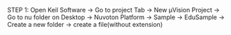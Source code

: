 STEP 1:
Open Keil Software -> Go to project Tab -> New μVision Project -> Go to nu folder on Desktop -> Nuvoton Platform -> Sample -> EduSample -> Create a new folder -> create a file(without extension)
